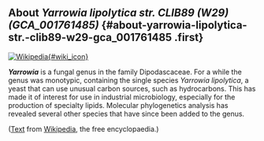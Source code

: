 About *Yarrowia lipolytica str. CLIB89 (W29) (GCA\_001761485)* {#about-yarrowia-lipolytica-str.-clib89-w29-gca_001761485 .first}
--------------------------------------------------------------

[![Wikipedia](/img/wikipedia_logo_v2_en.png){#wiki_icon}](http://en.wikipedia.org/wiki/Yarrowia)

***Yarrowia*** is a fungal genus in the family Dipodascaceae. For a
while the genus was monotypic, containing the single species *Yarrowia
lipolytica*, a yeast that can use unusual carbon sources, such as
hydrocarbons. This has made it of interest for use in industrial
microbiology, especially for the production of specialty lipids.
Molecular phylogenetics analysis has revealed several other species that
have since been added to the genus.

([Text](http://en.wikipedia.org/wiki/Yarrowia) from
[Wikipedia](http://en.wikipedia.org/), the free encyclopaedia.)
